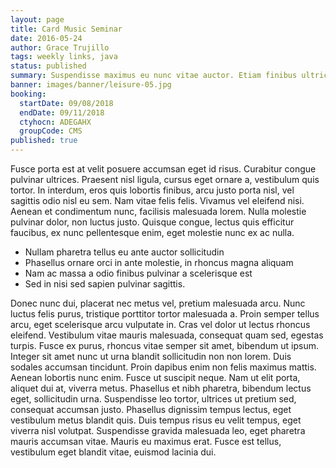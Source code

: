 ```yaml
---
layout: page
title: Card Music Seminar
date: 2016-05-24
author: Grace Trujillo
tags: weekly links, java
status: published
summary: Suspendisse maximus eu nunc vitae auctor. Etiam finibus ultrices.
banner: images/banner/leisure-05.jpg
booking:
  startDate: 09/08/2018
  endDate: 09/11/2018
  ctyhocn: ADEGAHX
  groupCode: CMS
published: true
---
```

Fusce porta est at velit posuere accumsan eget id risus. Curabitur congue pulvinar ultrices. Praesent nisl ligula, cursus eget ornare a, vestibulum quis tortor. In interdum, eros quis lobortis finibus, arcu justo porta nisl, vel sagittis odio nisl eu sem. Nam vitae felis felis. Vivamus vel eleifend nisi. Aenean et condimentum nunc, facilisis malesuada lorem. Nulla molestie pulvinar dolor, non luctus justo. Quisque congue, lectus quis efficitur faucibus, ex nunc pellentesque enim, eget molestie nunc ex ac nulla.

* Nullam pharetra tellus eu ante auctor sollicitudin
* Phasellus ornare orci in ante molestie, in rhoncus magna aliquam
* Nam ac massa a odio finibus pulvinar a scelerisque est
* Sed in nisi sed sapien pulvinar sagittis.

Donec nunc dui, placerat nec metus vel, pretium malesuada arcu. Nunc luctus felis purus, tristique porttitor tortor malesuada a. Proin semper tellus arcu, eget scelerisque arcu vulputate in. Cras vel dolor ut lectus rhoncus eleifend. Vestibulum vitae mauris malesuada, consequat quam sed, egestas turpis. Fusce ex purus, rhoncus vitae semper sit amet, bibendum ut ipsum. Integer sit amet nunc ut urna blandit sollicitudin non non lorem. Duis sodales accumsan tincidunt. Proin dapibus enim non felis maximus mattis. Aenean lobortis nunc enim.
Fusce ut suscipit neque. Nam ut elit porta, aliquet dui at, viverra metus. Phasellus et nibh pharetra, bibendum lectus eget, sollicitudin urna. Suspendisse leo tortor, ultrices ut pretium sed, consequat accumsan justo. Phasellus dignissim tempus lectus, eget vestibulum metus blandit quis. Duis tempus risus eu velit tempus, eget viverra nisl volutpat. Suspendisse gravida malesuada leo, eget pharetra mauris accumsan vitae. Mauris eu maximus erat. Fusce est tellus, vestibulum eget blandit vitae, euismod lacinia dui.
